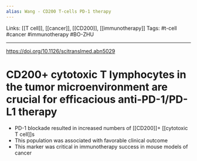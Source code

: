 ```yaml
---
alias: Wang - CD200 T-cells PD-1 therapy
---
```


Links: [[T cell]], [[cancer]], [[CD200]], [[immunotherapy]]
Tags: #t-cell #cancer #immunotherapy #BO-ZHU 

---

https://doi.org/10.1126/scitranslmed.abn5029

# CD200+ cytotoxic T lymphocytes in the tumor microenvironment are crucial for efficacious anti-PD-1/PD-L1 therapy

- PD-1 blockade resulted in increased numbers of [[CD200]]+ [[cytotoxic T cell]]s
- This population was associated with favorable clinical outcome
- This marker was critical in immunotherapy success in mouse models of cancer
